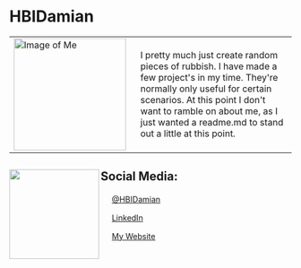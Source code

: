 
# HBIDamian

<table>
<tbody>
<tr>
<td width="210px"><img src="https://hbidamian.xyz/assets/images/pfp.png" height="200px" width="200px" alt="Image of Me"></td>
<td><p>I pretty much just create random pieces of rubbish. I have made a few project's in my time. They're normally only useful for certain scenarios. At this point I don't want to ramble on about me,  as I just wanted a readme.md to stand out a little at this point. 
<p></td>
</tr>
</tbody>
</table>




## Social Media: <img align="left" width="160" height="160" src="https://hbidamian.xyz/assets/images/color_grid.png">

<img src="https://cdn2.iconfinder.com/data/icons/social-media-2285/512/1_Twitter_colored_svg-256.png" height="16px"> <a href="https://twitter.com/hbidamian">@HBIDamian</a>

<img src="https://cdn2.iconfinder.com/data/icons/social-media-2285/512/1_Linkedin_unofficial_colored_svg-256.png" height="16px"> <a href="https://uk.linkedin.com/in/damian-hall-beal-ab3990186">LinkedIn</a>

<img src="https://hbidamian.xyz/assets/images/about.png" height="16px"> <a href="https://hbidamian.xyz">My Website</a>
